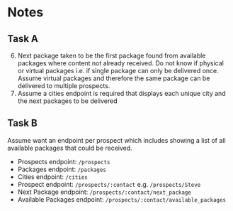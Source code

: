 # Notes

## Task A

6. Next package taken to be the first package found from available packages where content not already received. Do not know if physical or virtual packages i.e. if  single package can only be delivered once. Assume virtual packages and therefore the same package can be delivered to multiple prospects.
7. Assume a cities endpoint is required that displays each unique city and the next packages to be delivered

## Task B

Assume want an endpoint per prospect which includes showing a list of all available packages that could be received.

* Prospects endpoint: `/prospects`
* Packages endpoint: `/packages`
* Cities endpoint: `/cities`
* Prospect endpoint: `/prospects/:contact` e.g. `/prospects/Steve`
* Next Package endpoint: `/prospects/:contact/next_package`
* Available Packages endpoint: `/prospects/:contact/available_packages`
